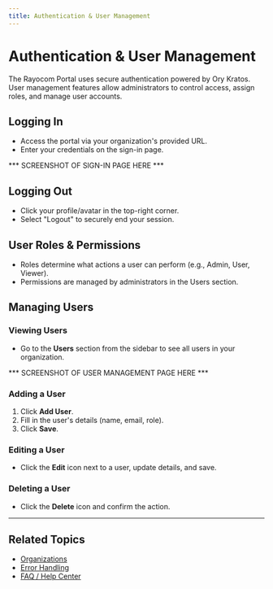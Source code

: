 ```yaml
---
title: Authentication & User Management
---
```


# Authentication & User Management

The Rayocom Portal uses secure authentication powered by Ory Kratos. User management features allow administrators to control access, assign roles, and manage user accounts.

## Logging In
- Access the portal via your organization's provided URL.
- Enter your credentials on the sign-in page.

*** SCREENSHOT OF SIGN-IN PAGE HERE ***

## Logging Out
- Click your profile/avatar in the top-right corner.
- Select "Logout" to securely end your session.

## User Roles & Permissions
- Roles determine what actions a user can perform (e.g., Admin, User, Viewer).
- Permissions are managed by administrators in the Users section.

## Managing Users
### Viewing Users
- Go to the **Users** section from the sidebar to see all users in your organization.

*** SCREENSHOT OF USER MANAGEMENT PAGE HERE ***

### Adding a User
1. Click **Add User**.
2. Fill in the user's details (name, email, role).
3. Click **Save**.

### Editing a User
- Click the **Edit** icon next to a user, update details, and save.

### Deleting a User
- Click the **Delete** icon and confirm the action.

---

## Related Topics
- [Organizations](./organizations.md)
- [Error Handling](./error-handling.md)
- [FAQ / Help Center](./faq.md) 